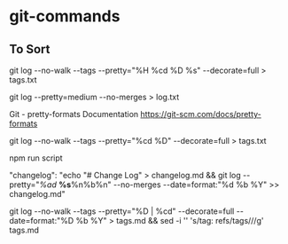 # git-commands

## To Sort

git log --no-walk --tags --pretty="%H  %cd  %D  %s" --decorate=full > tags.txt

git log --pretty=medium  --no-merges > log.txt

Git - pretty-formats Documentation
https://git-scm.com/docs/pretty-formats

git log --no-walk --tags --pretty="%cd %D" --decorate=full > tags.txt

npm run script

"changelog": "echo \"# Change Log\" > changelog.md && git log --pretty=\"*%ad* **%s**%n%b%n\"  --no-merges --date=format:\"%d %b %Y\" >> changelog.md"

git log --no-walk --tags --pretty="%D | %cd" --decorate=full --date=format:"%D %b %Y" > tags.md && sed -i '' 's/tag: refs\/tags\///g' tags.md
